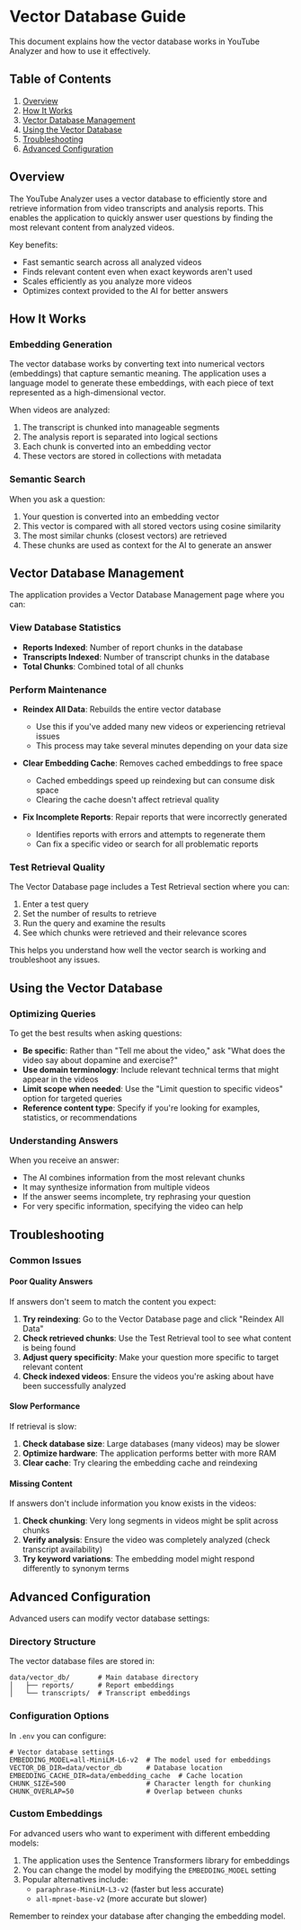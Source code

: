 # Vector Database Guide

This document explains how the vector database works in YouTube Analyzer and how to use it effectively.

## Table of Contents

1. [Overview](#overview)
2. [How It Works](#how-it-works)
3. [Vector Database Management](#vector-database-management)
4. [Using the Vector Database](#using-the-vector-database)
5. [Troubleshooting](#troubleshooting)
6. [Advanced Configuration](#advanced-configuration)

## Overview

The YouTube Analyzer uses a vector database to efficiently store and retrieve information from video transcripts and analysis reports. This enables the application to quickly answer user questions by finding the most relevant content from analyzed videos.

Key benefits:
- Fast semantic search across all analyzed videos
- Finds relevant content even when exact keywords aren't used
- Scales efficiently as you analyze more videos
- Optimizes context provided to the AI for better answers

## How It Works

### Embedding Generation

The vector database works by converting text into numerical vectors (embeddings) that capture semantic meaning. The application uses a language model to generate these embeddings, with each piece of text represented as a high-dimensional vector.

When videos are analyzed:
1. The transcript is chunked into manageable segments
2. The analysis report is separated into logical sections
3. Each chunk is converted into an embedding vector
4. These vectors are stored in collections with metadata

### Semantic Search

When you ask a question:
1. Your question is converted into an embedding vector
2. This vector is compared with all stored vectors using cosine similarity
3. The most similar chunks (closest vectors) are retrieved
4. These chunks are used as context for the AI to generate an answer

## Vector Database Management

The application provides a Vector Database Management page where you can:

### View Database Statistics

- **Reports Indexed**: Number of report chunks in the database
- **Transcripts Indexed**: Number of transcript chunks in the database
- **Total Chunks**: Combined total of all chunks

### Perform Maintenance

- **Reindex All Data**: Rebuilds the entire vector database
  - Use this if you've added many new videos or experiencing retrieval issues
  - This process may take several minutes depending on your data size

- **Clear Embedding Cache**: Removes cached embeddings to free space
  - Cached embeddings speed up reindexing but can consume disk space
  - Clearing the cache doesn't affect retrieval quality

- **Fix Incomplete Reports**: Repair reports that were incorrectly generated
  - Identifies reports with errors and attempts to regenerate them
  - Can fix a specific video or search for all problematic reports

### Test Retrieval Quality

The Vector Database page includes a Test Retrieval section where you can:
1. Enter a test query
2. Set the number of results to retrieve
3. Run the query and examine the results
4. See which chunks were retrieved and their relevance scores

This helps you understand how well the vector search is working and troubleshoot any issues.

## Using the Vector Database

### Optimizing Queries

To get the best results when asking questions:

- **Be specific**: Rather than "Tell me about the video," ask "What does the video say about dopamine and exercise?"
- **Use domain terminology**: Include relevant technical terms that might appear in the videos
- **Limit scope when needed**: Use the "Limit question to specific videos" option for targeted queries
- **Reference content type**: Specify if you're looking for examples, statistics, or recommendations

### Understanding Answers

When you receive an answer:
- The AI combines information from the most relevant chunks
- It may synthesize information from multiple videos
- If the answer seems incomplete, try rephrasing your question
- For very specific information, specifying the video can help

## Troubleshooting

### Common Issues

#### Poor Quality Answers

If answers don't seem to match the content you expect:

1. **Try reindexing**: Go to the Vector Database page and click "Reindex All Data"
2. **Check retrieved chunks**: Use the Test Retrieval tool to see what content is being found
3. **Adjust query specificity**: Make your question more specific to target relevant content
4. **Check indexed videos**: Ensure the videos you're asking about have been successfully analyzed

#### Slow Performance

If retrieval is slow:

1. **Check database size**: Large databases (many videos) may be slower
2. **Optimize hardware**: The application performs better with more RAM
3. **Clear cache**: Try clearing the embedding cache and reindexing

#### Missing Content

If answers don't include information you know exists in the videos:

1. **Check chunking**: Very long segments in videos might be split across chunks
2. **Verify analysis**: Ensure the video was completely analyzed (check transcript availability)
3. **Try keyword variations**: The embedding model might respond differently to synonym terms

## Advanced Configuration

Advanced users can modify vector database settings:

### Directory Structure

The vector database files are stored in:
```
data/vector_db/       # Main database directory
│   ├── reports/      # Report embeddings
│   └── transcripts/  # Transcript embeddings
```

### Configuration Options

In `.env` you can configure:

```
# Vector database settings
EMBEDDING_MODEL=all-MiniLM-L6-v2  # The model used for embeddings
VECTOR_DB_DIR=data/vector_db      # Database location
EMBEDDING_CACHE_DIR=data/embedding_cache  # Cache location
CHUNK_SIZE=500                    # Character length for chunking
CHUNK_OVERLAP=50                  # Overlap between chunks
```

### Custom Embeddings

For advanced users who want to experiment with different embedding models:

1. The application uses the Sentence Transformers library for embeddings
2. You can change the model by modifying the `EMBEDDING_MODEL` setting
3. Popular alternatives include:
   - `paraphrase-MiniLM-L3-v2` (faster but less accurate)
   - `all-mpnet-base-v2` (more accurate but slower)

Remember to reindex your database after changing the embedding model.
